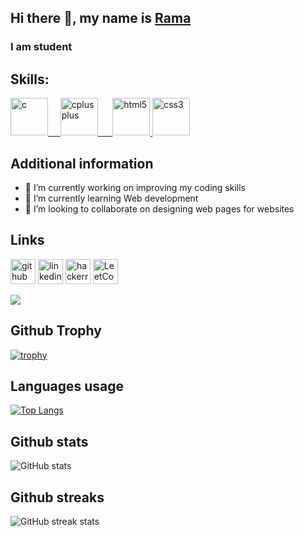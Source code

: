 ## Hi there 👋, my name is [Rama](https://github.com/ramamutalik)
### I am student
<!-- ![corinne-kutz-tMI2_-r5Nfo-unsplash (1)](https://user-images.githubusercontent.com/68442061/142678338-440e5efd-5afb-4610-82ab-5cf95b45723c.jpg) -->
<!-- ![coding girl](https://media3.giphy.com/media/UcQSokPVOjz1eBX9G2/giphy.gif?cid=790b761136a03cbea3386daa3384be72d935ad20debb4c95&rid=giphy.gif&ct=g)
<p>I’m currently a student at JSSATE Bangalore, pursing my bachelor's degree in Computer Science. I'm a 2023 grad</p> -->

## Skills:
<!--I’m currently a student at JSSATE Bangalore, pursing my bachelor's degree in Computer Science. I'm a 2023 grad. A motivated student, learning Web Dev and other skills that I can apply. And while I really enjoyed the work that I do, I’d love to learn new technologies, which is why I’m so excited about any opportunity that I get to do.
-->
<!--![C](https://upload.wikimedia.org/wikipedia/commons/1/19/C_Logo.png) / C++ / HTML / CSS -->
<p > <a href="https://upload.wikimedia.org/wikipedia/commons/1/19/C_Logo.png" target="_blank"> <img src="https://upload.wikimedia.org/wikipedia/commons/1/19/C_Logo.png" alt="c" width="60" height="60"/> </a> <a href="https://cdn.freebiesupply.com/logos/large/2x/c-logo-png-transparent.png" target="_blank"> &nbsp;&nbsp;&nbsp;&nbsp;<img src="https://cdn.freebiesupply.com/logos/large/2x/c-logo-png-transparent.png" alt="cplusplus" width="60" height="60"/> </a> <a href="https://developer.mozilla.org/en-US/docs/Web/HTML" target="_blank">&nbsp;&nbsp;&nbsp;&nbsp; <img src="https://cdn.pixabay.com/photo/2017/08/05/11/16/logo-2582748_1280.png" alt="html5" width="60" height="60"/> </a> <a  href="https://developer.mozilla.org/en-US/docs/Web/CSS" target="_blank"> <img   src="https://img.icons8.com/color/2x/css3.png"
 alt="css3" width="60" height="60"/></a>
 </p>
 
## Additional information

- 🔭 I’m currently working on improving my coding skills 
- 🌱 I’m currently learning Web development 
- 👯 I’m looking to collaborate on designing web pages for websites

## Links

[<img src='https://cdn.jsdelivr.net/npm/simple-icons@3.0.1/icons/github.svg' alt='github' height='40' >](https://github.com/ramamutalik)          [<img src='https://cdn.jsdelivr.net/npm/simple-icons@3.0.1/icons/linkedin.svg' alt='linkedin' height='40'>](https://www.linkedin.com/in/https://www.linkedin.com/in/rama-mutalikdesai-a488671b1//)     [<img src='https://cdn.jsdelivr.net/npm/simple-icons@3.0.1/icons/hackerrank.svg' alt='hackerrank' height='40'>](https://www.hackerrank.com/ramamutalikdesa1?hr_r=1)   [<img src='https://cdn.jsdelivr.net/npm/simple-icons@3.0.1/icons/leetcode.svg' alt='LeetCode' height='40'>](https://leetcode.com/ramadesai779/)
 
![](https://komarev.com/ghpvc/?username=ramamutalik&label=PROFILE+VIEWS)
## Github Trophy

[![trophy](https://github-profile-trophy.vercel.app/?username=ramamutalik&theme=radical)](https://github.com/ryo-ma/github-profile-trophy)

## Languages usage

<!-- [![Top Langs](https://github-readme-stats.vercel.app/api/top-langs/?username=ramamutalik&theme=dark&show_icons=true)](https://github.com/anuraghazra/github-readme-stats) -->
[![Top Langs](https://github-readme-stats.vercel.app/api/top-langs/?username=ramamutalik&theme=radical&layout=compact)](https://github.com/anuraghazra/github-readme-stats)
## Github stats

![GitHub stats](https://github-readme-stats.vercel.app/api?username=ramamutalik&&theme=radical&show_icons=true)  

## Github streaks

![GitHub streak stats](https://github-readme-streak-stats.herokuapp.com/?user=ramamutalik&theme=radical&show_icons=true)  

<!--
### Hi there 👋 , my name is rama
 🌱 I’m currently learning BE in Computer Science.
 
 Skills: C / C++ / HTML / CSS
 
 [![Anurag's GitHub stats](https://github-readme-stats.vercel.app/api?username=ramamutalik)](https://github.com/anuraghazra/github-readme-stats)
-->
 
<!--
**ramamutalik/ramamutalik** is a ✨ _special_ ✨ repository because its `README.md` (this file) appears on your GitHub profile.

Here are some ideas to get you started:

- 🔭 I’m currently working on ...
- 🌱 I’m currently learning ...
- 👯 I’m looking to collaborate on ...
- 🤔 I’m looking for help with ...
- 💬 Ask me about ...
- 📫 How to reach me: ...
- 😄 Pronouns: ...
- ⚡ Fun fact: ...
-->
